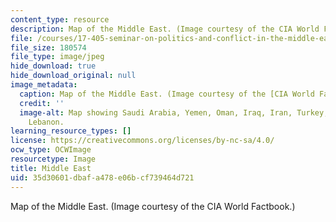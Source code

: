 ```yaml
---
content_type: resource
description: Map of the Middle East. (Image courtesy of the CIA World Factbook.)
file: /courses/17-405-seminar-on-politics-and-conflict-in-the-middle-east-fall-2003/35d30601dbafa478e06bcf739464d721_17-405f03.jpg
file_size: 180574
file_type: image/jpeg
hide_download: true
hide_download_original: null
image_metadata:
  caption: Map of the Middle East. (Image courtesy of the [CIA World Factbook](https://www.cia.gov/library/publications/the-world-factbook/wfbExt/region_mde.html).)
  credit: ''
  image-alt: Map showing Saudi Arabia, Yemen, Oman, Iraq, Iran, Turkey, Egypt, Israel,
    Lebanon.
learning_resource_types: []
license: https://creativecommons.org/licenses/by-nc-sa/4.0/
ocw_type: OCWImage
resourcetype: Image
title: Middle East
uid: 35d30601-dbaf-a478-e06b-cf739464d721
---
```

Map of the Middle East. (Image courtesy of the CIA World Factbook.)